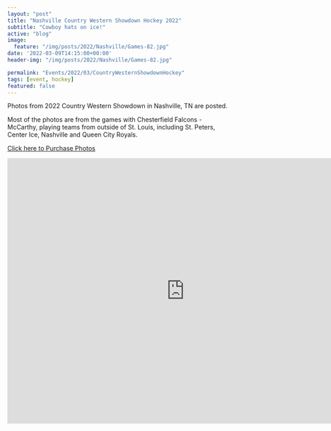 ```yaml
---
layout: "post"
title: "Nashville Country Western Showdown Hockey 2022"
subtitle: "Cowboy hats on ice!"
active: "blog"
image:
  feature: "/img/posts/2022/Nashville/Games-82.jpg"
date: '2022-03-09T14:15:00+00:00'
header-img: "/img/posts/2022/Nashville/Games-82.jpg"

permalink: "Events/2022/03/CountryWesternShowdownHockey"
tags: [event, hockey]
featured: false
---
```


Photos from 2022 Country Western Showdown in Nashville, TN are posted.

Most of the photos are from the games with Chesterfield Falcons - McCarthy, playing teams from outside of St. Louis, including St. Peters, Center Ice, Nashville and Queen City Royals.

[Click here to Purchase Photos](https://photos.rainbowmarks.com/2022/Hockey/Nashville-Country-Western-Tournament)

<iframe src="https://photos.rainbowmarks.com/frame/slideshow?key=3KMbSV&speed=3&transition=fade&autoStart=1&captions=0&navigation=0&playButton=0&randomize=0&transitionSpeed=2&clickable=1" width="800" height="600" frameborder="no" scrolling="no"></iframe>
